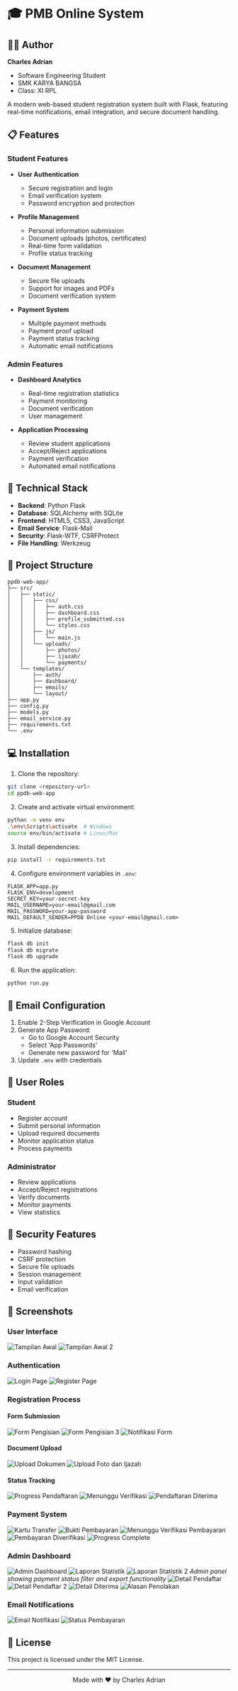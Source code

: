 # 🎓 PMB Online System

## 👨‍💻 Author

**Charles Adrian**
- Software Engineering Student
- SMK KARYA BANGSA
- Class: XI RPL


A modern web-based student registration system built with Flask, featuring real-time notifications, email integration, and secure document handling.

## 📋 Features

### Student Features
- **User Authentication**
  - Secure registration and login
  - Email verification system
  - Password encryption and protection

- **Profile Management**
  - Personal information submission
  - Document uploads (photos, certificates)
  - Real-time form validation
  - Profile status tracking

- **Document Management**
  - Secure file uploads
  - Support for images and PDFs
  - Document verification system

- **Payment System**
  - Multiple payment methods
  - Payment proof upload
  - Payment status tracking
  - Automatic email notifications

### Admin Features
- **Dashboard Analytics**
  - Real-time registration statistics
  - Payment monitoring
  - Document verification
  - User management

- **Application Processing**
  - Review student applications
  - Accept/Reject applications
  - Payment verification
  - Automated email notifications

## 🔧 Technical Stack

- **Backend**: Python Flask
- **Database**: SQLAlchemy with SQLite
- **Frontend**: HTML5, CSS3, JavaScript
- **Email Service**: Flask-Mail
- **Security**: Flask-WTF, CSRFProtect
- **File Handling**: Werkzeug

## 📁 Project Structure
```
ppdb-web-app/
├── src/
│   ├── static/
│   │   ├── css/
│   │   │   ├── auth.css
│   │   │   ├── dashboard.css
│   │   │   ├── profile_submitted.css
│   │   │   └── styles.css
│   │   ├── js/
│   │   │   └── main.js
│   │   └── uploads/
│   │       ├── photos/
│   │       ├── ijazah/
│   │       └── payments/
│   └── templates/
│       ├── auth/
│       ├── dashboard/
│       ├── emails/
│       └── layout/
├── app.py
├── config.py
├── models.py
├── email_service.py
├── requirements.txt
└── .env
```

## 💻 Installation

1. Clone the repository:
```bash
git clone <repository-url>
cd ppdb-web-app
```

2. Create and activate virtual environment:
```bash
python -m venv env
.\env\Scripts\activate  # Windows
source env/bin/activate # Linux/Mac
```

3. Install dependencies:
```bash
pip install -r requirements.txt
```

4. Configure environment variables in `.env`:
```plaintext
FLASK_APP=app.py
FLASK_ENV=development
SECRET_KEY=your-secret-key
MAIL_USERNAME=your-email@gmail.com
MAIL_PASSWORD=your-app-password
MAIL_DEFAULT_SENDER=PPDB Online <your-email@gmail.com>
```

5. Initialize database:
```bash
flask db init
flask db migrate
flask db upgrade
```

6. Run the application:
```bash
python run.py
```

## 📧 Email Configuration

1. Enable 2-Step Verification in Google Account
2. Generate App Password:
   - Go to Google Account Security
   - Select 'App Passwords'
   - Generate new password for 'Mail'
3. Update `.env` with credentials

## 👥 User Roles

### Student
- Register account
- Submit personal information
- Upload required documents
- Monitor application status
- Process payments

### Administrator
- Review applications
- Accept/Reject registrations
- Verify documents
- Monitor payments
- View statistics

## 🔐 Security Features

- Password hashing
- CSRF protection
- Secure file uploads
- Session management
- Input validation
- Email verification

## 📸 Screenshots

### User Interface
![Tampilan Awal](/ppdb-web-app/src/static/readfoto/Tampilan%20awal.png)
![Tampilan Awal 2](/ppdb-web-app/src/static/readfoto/Tampilan%20awal%20(2).png)

### Authentication
![Login Page](/ppdb-web-app/src/static/readfoto/Login.png)
![Register Page](/ppdb-web-app/src/static/readfoto/Register.png)

### Registration Process
#### Form Submission
![Form Pengisian](./ppdb-web-app/src/static/readfoto/Mengisi%20Formulir.png)
![Form Pengisian 3](./ppdb-web-app/src/static/readfoto/Mengisi%20Formulir%20(3).png)
![Notifikasi Form](/ppdb-web-app/src/static/readfoto/Notifikasi%20jika%20formulir%20tidak%20lengkap%20diisi.png)

#### Document Upload
![Upload Dokumen](/ppdb-web-app/src/static/readfoto/Upload%20dokumen.png)
![Upload Foto dan Ijazah](/ppdb-web-app/src/static/readfoto/Upload%20dokumen%20Pas%20foto%20dan%20ijazah.png)

#### Status Tracking
![Progress Pendaftaran](/ppdb-web-app/src/static/readfoto/Progress%20pendaftaran.png)
![Menunggu Verifikasi](/ppdb-web-app/src/static/readfoto/Menunggu%20verikasi%20admin%20setelah%20mendaftar.png)
![Pendaftaran Diterima](/ppdb-web-app/src/static/readfoto/Pendaftaran%20diterima.png)

### Payment System
![Kartu Transfer](/ppdb-web-app/src/static/readfoto/kartu%20untuk%20transfer.png)
![Bukti Pembayaran](/ppdb-web-app/src/static/readfoto/Bukti%20pembayaran.png)
![Menunggu Verifikasi Pembayaran](/ppdb-web-app/src/static/readfoto/Menunggu%20verifikasi%20pembayaran%20oleh%20admin.png)
![Pembayaran Diverifikasi](/ppdb-web-app/src/static/readfoto/Pembayaran%20diverifikasi.png)
![Progress Complete](./ppdb-web-app/src/static/readfoto/Progress%20100%25%20jika%20sudah%20selesai%20pembayaran.png)

### Admin Dashboard
![Admin Dashboard](/ppdb-web-app/src/static/readfoto/Admin%20Dashboard.png)
![Laporan Statistik](/ppdb-web-app/src/static/readfoto/Laporan%20statistik.png)
![Laporan Statistik 2](/ppdb-web-app/src/static/readfoto/Laporan%20statistik%20(2).png)
*Admin panel showing payment status filter and export functionality*
![Detail Pendaftar](/ppdb-web-app/src/static/readfoto/Detail.png)
![Detail Pendaftar 2](/ppdb-web-app/src/static/readfoto/Detail%20(2).png)
![Detail Diterima](/ppdb-web-app/src/static/readfoto/Detail%20pendaftar%20jika%20sudah%20diterima.png)
![Alasan Penolakan](/ppdb-web-app/src/static/readfoto/Alasan%20jika%20menolak%20pendaftaran.png)

### Email Notifications
![Email Notifikasi](/ppdb-web-app/src/static/readfoto/Menerika%20pemberitahuan%20di%20email%20user.png)
![Status Pembayaran](/ppdb-web-app/src/static/readfoto/Pembayaran%20ketika%20sudah%20diterima%20oleh%20admin.png)

## 📝 License

This project is licensed under the MIT License.

---

<div align="center">
Made with ❤️ by Charles Adrian
</div>